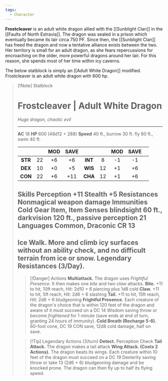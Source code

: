 ```yaml
---
tags:
  - Character
---
```

**Frostcleaver** is an adult white dragon allied with the [[Sunblight Clan]] in the [[Faults of North Estravia]]. The dragon was sealed in a prison which eventually became its lair circa 750 PF. Since then, the [[Sunblight Clan]] has freed the dragon and now a tentative alliance exists between the two. Her territory is small for an adult dragon, as she fears repercussions for encroaching on the older, more powerful dragons around her lair. For this reason, she spends most of her time within icy caverns.

The below statblock is simply an [[Adult White Dragon]] modified. Frostcleaver is an adult white dragon with 600 hp.

> [!Note] Statblock
> # Frostcleaver | Adult White Dragon
> *Huge dragon, chaotic evil*
> 
> ---
> **AC** 18
> **HP** 600 (48d12 + 288)
> **Speed** 40 ft., burrow 30 ft. fly 80 ft., swim 40 ft.
> 
> |         |     | MOD | SAVE |         |     | MOD | SAVE |     |
> | :-----: | :-: | :-: | :--: | :-----: | :-: | :-: | :--: | --- |
> | **STR** | 22  | +6  |  +6  | **INT** |  8  | -1  |  -1  |     |
> | **DEX** | 10  | +0  |  +5  | **WIS** | 12  | +1  |  +6  |     |
> | **CON** | 22  | +6  | +11  | **CHA** | 12  | +1  |  +6  |     |
> **Skills** Perception +11 Stealth +5
> **Resistances** Nonmagical weapon damage
> **Immunities** Cold
> **Gear** Item, Item
> **Senses** blindsight 60 ft., darkvision 120 ft., passive perception 21
> **Languages** Common, Draconic
> **CR** 13
> ---
> **Ice Walk.** More and climb icy surfaces without an ability check, and no difficult terrain from ice or snow.
> **Legendary Resistances (3/Day).**
> ---
> >[!Danger] Actions
> >**Multiattack.** The dragon uses *Frightful Presence*. It then makes one *bite* and two *claw* attacks.
> >**Bite.** +11 to hit, 10ft reach, *Hit:* 2d10 + 6 piercing plus 1d8 cold
> >**Claw.** +11 to hit, 5ft reach, *Hit:* 2d6 + 6 slashing
> >**Tail.** +11 to hit, 15ft reach, *Hit:* 2d8 + 6 bludgeoning
> >**Frightful Presence.** Each creature of the dragon's choice that is within 120 feet of the dragon and aware of it must succeed on a DC 14 Wisdom saving throw or become *frightened* for 1 minute (save ends at end of turn, granting 24 hours of immunity).
> >**Cold Breath (Recharge 5-6).** 60-foot cone, DC 19 CON save, 12d8 cold damage, half on save.
> 
> >[!Tip] Legendary Actions (3/turn)
> >**Detect.** Perception Check
> >**Tail Attack.** The dragon makes a tail attack
> >**Wing Attack. (Costs 2 Actions).** The dragon beats its wings. Each creature within 10 feet of the dragon must succeed on a DC 19 Dexterity saving throw or take 13 (2d6 + 6) bludgeoning damage and be knocked prone. The dragon can then fly up to half its flying speed.
